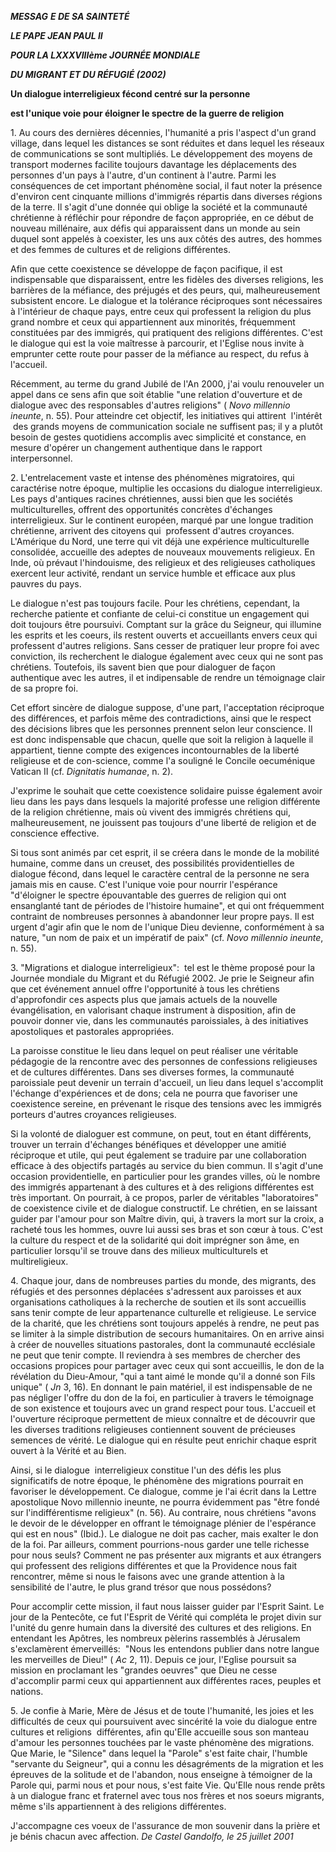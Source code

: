 ***MESSAG*** ***E DE SA SAINTETÉ***

***LE PAPE JEAN PAUL II***

***POUR LA LXXXVIIIème JOURNÉE MONDIALE***

***DU MIGRANT ET DU RÉFUGIÉ (2002)***

**Un dialogue interreligieux fécond centré sur la personne**

**est l'unique voie pour éloigner le spectre de la guerre de religion**

1. Au cours des dernières décennies, l'humanité a pris l'aspect d'un grand village, dans lequel les distances se sont réduites et dans lequel les réseaux de communications se sont multipliés. Le développement des moyens de transport modernes facilite toujours davantage les déplacements des personnes d'un pays à l'autre, d'un continent à l'autre. Parmi les conséquences de cet important phénomène social, il faut noter la présence d'environ cent cinquante millions d'immigrés répartis dans diverses régions de la terre. Il s'agit d'une donnée qui oblige la société et la communauté chrétienne à réfléchir pour répondre de façon appropriée, en ce début de nouveau millénaire, aux défis qui apparaissent dans un monde au sein duquel sont appelés à coexister, les uns aux côtés des autres, des hommes et des femmes de cultures et de religions différentes.

Afin que cette coexistence se développe de façon pacifique, il est indispensable que disparaissent, entre les fidèles des diverses religions, les barrières de la méfiance, des préjugés et des peurs, qui, malheureusement subsistent encore. Le dialogue et la tolérance réciproques sont nécessaires à l'intérieur de chaque pays, entre ceux qui professent la religion du plus grand nombre et ceux qui appartiennent aux minorités, fréquemment constituées par des immigrés, qui pratiquent des religions différentes. C'est le dialogue qui est la voie maîtresse à parcourir, et l'Eglise nous invite à emprunter cette route pour passer de la méfiance au respect, du refus à l'accueil.

Récemment, au terme du grand Jubilé de l'An 2000, j'ai voulu renouveler un appel dans ce sens afin que soit établie "une relation d'ouverture et de dialogue avec des responsables d'autres religions" (
*Novo millennio ineunte*, n. 55). Pour atteindre cet objectif, les initiatives qui attirent  l'intérêt  des grands moyens de communication sociale ne suffisent pas; il y a plutôt besoin de gestes quotidiens accomplis avec simplicité et constance, en mesure d'opérer un changement authentique dans le rapport interpersonnel.

2. L'entrelacement vaste et intense des phénomènes migratoires, qui caractérise notre époque, multiplie les occasions du dialogue interreligieux. Les pays d'antiques racines chrétiennes, aussi bien que les sociétés multiculturelles, offrent des opportunités concrètes d'échanges interreligieux. Sur le continent européen, marqué par une longue tradition chrétienne, arrivent des citoyens qui  professent d'autres croyances. L'Amérique du Nord, une terre qui vit déjà une expérience multiculturelle consolidée, accueille des adeptes de nouveaux mouvements religieux. En Inde, où prévaut l'hindouisme, des religieux et des religieuses catholiques exercent leur activité, rendant un service humble et efficace aux plus pauvres du pays.

Le dialogue n'est pas toujours facile. Pour les chrétiens, cependant, la recherche patiente et confiante de celui-ci constitue un engagement qui doit toujours être poursuivi. Comptant sur la grâce du Seigneur, qui illumine les esprits et les coeurs, ils restent ouverts et accueillants envers ceux qui professent d'autres religions. Sans cesser de pratiquer leur propre foi avec conviction, ils recherchent le dialogue également avec ceux qui ne sont pas chrétiens. Toutefois, ils savent bien que pour dialoguer de façon authentique avec les autres, il et indipensable de rendre un témoignage clair de sa propre foi.

Cet effort sincère de dialogue suppose, d'une part, l'acceptation réciproque des différences, et parfois même des contradictions, ainsi que le respect des décisions libres que les personnes prennent selon leur conscience. Il est donc indispensable que chacun, quelle que soit la religion à laquelle il appartient, tienne compte des exigences incontournables de la liberté religieuse et de con-science, comme l'a souligné le Concile oecuménique Vatican II (cf. *Dignitatis humanae*, n. 2).

J'exprime le souhait que cette coexistence solidaire puisse également avoir lieu dans les pays dans lesquels la majorité professe une religion différente de la religion chrétienne, mais où vivent des immigrés chrétiens qui, malheureusement, ne jouissent pas toujours d'une liberté de religion et de conscience effective.

Si tous sont animés par cet esprit, il se créera dans le monde de la mobilité humaine, comme dans un creuset, des possibilités providentielles de dialogue fécond, dans lequel le caractère central de la personne ne sera jamais mis en cause. C'est l'unique voie pour nourrir l'espérance "d'éloigner le spectre épouvantable des guerres de religion qui ont ensanglanté tant de périodes de l'histoire humaine", et qui ont fréquemment contraint de nombreuses personnes à abandonner leur propre pays. Il est urgent d'agir afin que le nom de l'unique Dieu devienne, conformément à sa nature, "un nom de paix et un impératif de paix" (cf. *Novo millennio ineunte*, n. 55).

3. "Migrations et dialogue interreligieux":  tel est le thème proposé pour la Journée mondiale du Migrant et du Réfugié 2002. Je prie le Seigneur afin que cet événement annuel offre l'opportunité à tous les chrétiens d'approfondir ces aspects plus que jamais actuels de la nouvelle évangélisation, en valorisant chaque instrument à disposition, afin de pouvoir donner vie, dans les communautés paroissiales, à des initiatives apostoliques et pastorales appropriées.

La paroisse constitue le lieu dans lequel on peut réaliser une véritable pédagogie de la rencontre avec des personnes de confessions religieuses et de cultures différentes. Dans ses diverses formes, la communauté paroissiale peut devenir un terrain d'accueil, un lieu dans lequel s'accomplit l'échange d'expériences et de dons; cela ne pourra que favoriser une coexistence sereine, en prévenant le risque des tensions avec les immigrés porteurs d'autres croyances religieuses.

Si la volonté de dialoguer est commune, on peut, tout en étant différents, trouver un terrain d'échanges bénéfiques et développer une amitié réciproque et utile, qui peut également se traduire par une collaboration efficace à des objectifs partagés au service du bien commun. Il s'agit d'une occasion providentielle, en particulier pour les grandes villes, où le nombre des immigrés appartenant à des cultures et à des religions différentes est très important. On pourrait, à ce propos, parler de véritables "laboratoires" de coexistence civile et de dialogue constructif. Le chrétien, en se laissant guider par l'amour pour son Maître divin, qui, à travers la mort sur la croix, a racheté tous les hommes, ouvre lui aussi ses bras et son cœur à tous. C'est la culture du respect et de la solidarité qui doit imprégner son âme, en particulier lorsqu'il se trouve dans des milieux multiculturels et multireligieux.

4. Chaque jour, dans de nombreuses parties du monde, des migrants, des réfugiés et des personnes déplacées s'adressent aux paroisses et aux organisations catholiques à la recherche de soutien et ils sont accueillis sans tenir compte de leur appartenance culturelle et religieuse. Le service de la charité, que les chrétiens sont toujours appelés à rendre, ne peut pas se limiter à la simple distribution de secours humanitaires. On en arrive ainsi à créer de nouvelles situations pastorales, dont la communauté ecclésiale ne peut que tenir compte. Il reviendra à ses membres de chercher des occasions propices pour partager avec ceux qui sont accueillis, le don de la révélation du Dieu-Amour, "qui a tant aimé le monde qu'il a donné son Fils unique" ( *Jn* 3, 16). En donnant le pain matériel, il est indispensable de ne pas négliger l'offre du don de la foi, en particulier à travers le témoignage de son existence et toujours avec un grand respect pour tous. L'accueil et l'ouverture réciproque permettent de mieux connaître et de découvrir que les diverses traditions religieuses contiennent souvent de précieuses semences de vérité. Le dialogue qui en résulte peut enrichir chaque esprit ouvert à la Vérité et au Bien.

Ainsi, si le dialogue  interreligieux constitue l'un des défis les plus significatifs de notre époque, le phénomène des migrations pourrait en favoriser le développement. Ce dialogue, comme je l'ai écrit dans la Lettre apostolique Novo millennio ineunte, ne pourra évidemment pas "être fondé sur l'indifférentisme religieux" (n. 56). Au contraire, nous chrétiens "avons le devoir de le développer en offrant le témoignage plénier de l'espérance qui est en nous" (Ibid.). Le dialogue ne doit pas cacher, mais exalter le don de la foi. Par ailleurs, comment pourrions-nous garder une telle richesse pour nous seuls? Comment ne pas présenter aux migrants et aux étrangers qui professent des religions différentes et que la Providence nous fait rencontrer, même si nous le faisons avec une grande attention à la sensibilité de l'autre, le plus grand trésor que nous possédons?

Pour accomplir cette mission, il faut nous laisser guider par l'Esprit Saint. Le jour de la Pentecôte, ce fut l'Esprit de Vérité qui compléta le projet divin sur l'unité du genre humain dans la diversité des cultures et des religions. En entendant les Apôtres, les nombreux pèlerins rassemblés à Jérusalem s'exclamèrent émerveillés:  "Nous les entendons publier dans notre langue les merveilles de Dieu!" ( *Ac* 2, 11). Depuis ce jour, l'Eglise poursuit sa mission en proclamant les "grandes oeuvres" que Dieu ne cesse d'accomplir parmi ceux qui appartiennent aux différentes races, peuples et nations.

5. Je confie à Marie, Mère de Jésus et de toute l'humanité, les joies et les difficultés de ceux qui poursuivent avec sincérité la voie du dialogue entre cultures et religions  différentes, afin qu'Elle accueille sous son manteau d'amour les personnes touchées par le vaste phénomène des migrations. Que Marie, le "Silence" dans lequel la "Parole" s'est faite chair, l'humble "servante du Seigneur", qui a connu les désagréments de la migration et les épreuves de la solitude et de l'abandon, nous enseigne à témoigner de la Parole qui, parmi nous et pour nous, s'est faite Vie. Qu'Elle nous rende prêts à un dialogue franc et fraternel avec tous nos frères et nos soeurs migrants, même s'ils appartiennent à des religions différentes.

J'accompagne ces voeux de l'assurance de mon souvenir dans la prière et je bénis chacun avec affection. *De Castel Gandolfo, le 25 juillet 2001*